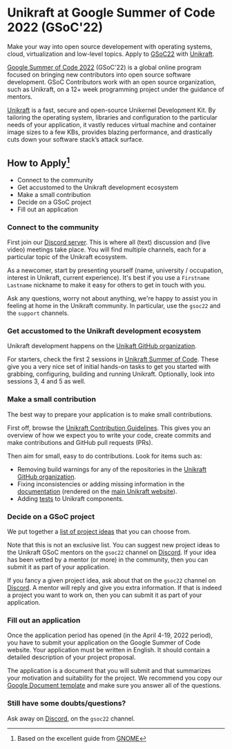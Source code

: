 # Unikraft at Google Summer of Code 2022 (GSoC'22)

Make your way into open source developement with operating systems, cloud, virtualization and low-level topics.
Apply to [GSoC22](https://summerofcode.withgoogle.com/) with [Unikraft](https://summerofcode.withgoogle.com/programs/2022/organizations/unikraft).

[Google Summer of Code 2022](https://summerofcode.withgoogle.com/) (GSoC'22) is a global online program focused on bringing new contributors into open source software development.
GSoC Contributors work with an open source organization, such as Unikraft, on a 12+ week programming project under the guidance of mentors.

[Unikraft](https://unikraft.org/) is a fast, secure and open-source Unikernel Development Kit.
By tailoring the operating system, libraries and configuration to the particular needs of your application, it vastly reduces virtual machine and container image sizes to a few KBs, provides blazing performance, and drastically cuts down your software stack’s attack surface.

## How to Apply[^1]

* Connect to the community
* Get accustomed to the Unikraft development ecosystem
* Make a small contribution
* Decide on a GSoC project
* Fill out an application

### Connect to the community

First join our [Discord server](https://bit.ly/UnikraftDiscord).
This is where all (text) discussion and (live video) meetings take place.
You will find multiple channels, each for a particular topic of the Unikraft ecosystem.

As a newcomer, start by presenting yourself (name, university / occupation, interest in Unikraft, current experience).
It's best if you use a `Firstname Lastname` nickname to make it easy for others to get in touch with you.

Ask any questions, worry not about anything, we're happy to assist you in feeling at home in the Unikraft community.
In particular, use the `gsoc22` and the `support` channels.

### Get accustomed to the Unikraft development ecosystem

Unikraft development happens on the [Unikaft GitHub organization](https://github.com/unikraft/).

For starters, check the first 2 sessions in [Unikraft Summer of Code](https://usoc21.unikraft.org/docs/).
These give you a very nice set of initial hands-on tasks to get you started with grabbing, configuring, building and running Unikraft.
Optionally, look into sessions 3, 4 and 5 as well.

### Make a small contribution

The best way to prepare your application is to make small contributions.

First off, browse the [Unikraft Contribution Guidelines](https://unikraft.org/docs/contributing/).
This gives you an overview of how we expect you to write your code, create commits and make contributions and GitHub pull requests (PRs).

Then aim for small, easy to do contributions.
Look for items such as:
* Removing build warnings for any of the repositories in the [Unikraft GitHub organization](https://github.com/unikraft/).
* Fixing inconsistencies or adding missing information in the [documentation](https://github.com/unikraft/docs) (rendered on the [main Unikraft website](https://unikraft.org/)).
* Adding [tests](https://unikraft.org/docs/develop/writing-tests/) to Unikraft components.

### Decide on a GSoC project

We put together a [list of project ideas](https://github.com/unikraft/gsoc22/blob/staging/content/en/ideas.md) that you can choose from.

Note that this is not an exclusive list.
You can suggest new project ideas to the Unikraft GSoC mentors on the `gsoc22` channel on [Discord](https://bit.ly/UnikraftDiscord).
If your idea has been vetted by a mentor (or more) in the community, then you can submit it as part of your application.

If you fancy a given project idea, ask about that on the `gsoc22` channel on [Discord](https://bit.ly/UnikraftDiscord).
A mentor will reply and give you extra information.
If that is indeed a project you want to work on, then you can submit it as part of your application.

### Fill out an application

Once the application period has opened (in the April 4-19, 2022 period), you have to submit your application on the Google Summer of Code website.
Your application must be written in English.
It should contain a detailed description of your project proposal.

The application is a document that you will submit and that summarizes your motivation and suitability for the project.
We recommend you copy our [Google Document template](https://docs.google.com/document/d/1TjoRgWMTjB114QlRVc7N5rZ6rswUzEN-JS-G_gB0Bso/edit?usp=sharing) and make sure you answer all of the questions.

### Still have some doubts/questions?

Ask away on [Discord](https://bit.ly/UnikraftDiscord), on the `gsoc22` channel.

[^1]: Based on the excellent guide from [GNOME](https://gsoc.gnome.org/)
